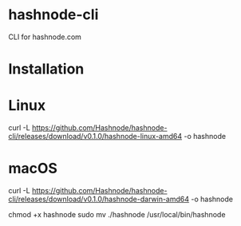 # hashnode-cli
CLI for hashnode.com

# Installation
# Linux
curl -L https://github.com/Hashnode/hashnode-cli/releases/download/v0.1.0/hashnode-linux-amd64 -o hashnode

# macOS
curl -L https://github.com/Hashnode/hashnode-cli/releases/download/v0.1.0/hashnode-darwin-amd64 -o hashnode

chmod +x hashnode
sudo mv ./hashnode /usr/local/bin/hashnode

